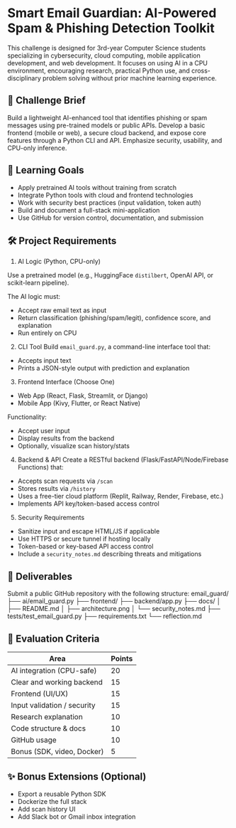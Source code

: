 # Smart Email Guardian: AI-Powered Spam & Phishing Detection Toolkit

This challenge is designed for 3rd-year Computer Science students specializing in cybersecurity, cloud computing, mobile application development, and web development. It focuses on using AI in a CPU environment, encouraging research, practical Python use, and cross-disciplinary problem solving without prior machine learning experience.

## 🎯 Challenge Brief 
Build a lightweight AI-enhanced tool that identifies phishing or spam messages using pre-trained models or public APIs. Develop a basic frontend (mobile or web), a secure cloud backend, and expose core features through a Python CLI and API. Emphasize security, usability, and CPU-only inference.

## 🧠 Learning Goals
- Apply pretrained AI tools without training from scratch
- Integrate Python tools with cloud and frontend technologies
- Work with security best practices (input validation, token auth)
- Build and document a full-stack mini-application
- Use GitHub for version control, documentation, and submission

## 🛠 Project Requirements
1. AI Logic (Python, CPU-only)

Use a pretrained model (e.g., HuggingFace `distilbert`, OpenAI API, or scikit-learn pipeline).

The AI logic must:
- Accept raw email text as input
- Return classification (phishing/spam/legit), confidence score, and explanation
- Run entirely on CPU

2. CLI Tool 
Build `email_guard.py`, a command-line interface tool that:
- Accepts input text
- Prints a JSON-style output with prediction and explanation 

3. Frontend Interface (Choose One)
- Web App (React, Flask, Streamlit, or Django)
- Mobile App (Kivy, Flutter, or React Native) 

Functionality:
- Accept user input
- Display results from the backend
- Optionally, visualize scan history/stats

4. Backend & API
Create a RESTful backend (Flask/FastAPI/Node/Firebase Functions) that:
- Accepts scan requests via `/scan`
- Stores results via `/history`
- Uses a free-tier cloud platform (Replit, Railway, Render, Firebase, etc.)
- Implements API key/token-based access control

5. Security Requirements
- Sanitize input and escape HTML/JS if applicable
- Use HTTPS or secure tunnel if hosting locally
- Token-based or key-based API access control
- Include a `security_notes.md` describing threats and mitigations

## 🧾 Deliverables
Submit a public GitHub repository with the following structure: 
email_guard/
├── ai/email_guard.py
├── frontend/
├── backend/app.py
├── docs/
│   ├── README.md
│   ├── architecture.png
│   └── security_notes.md
├── tests/test_email_guard.py
├── requirements.txt
└── reflection.md

## 🧪 Evaluation Criteria
| Area                          | Points | 
|-------------------------------|--------| 
| AI integration (CPU-safe)     |   20   | 
| Clear and working backend     |   15   | 
| Frontend (UI/UX)              |   15   | 
| Input validation / security   |   15   | 
| Research explanation          |   10   |
| Code structure & docs         |   10   |
| GitHub usage                  |   10   |
| Bonus (SDK, video, Docker)    |   5    |
      
## ✨ Bonus Extensions (Optional)
- Export a reusable Python SDK
- Dockerize the full stack 
- Add scan history UI
- Add Slack bot or Gmail inbox integration
